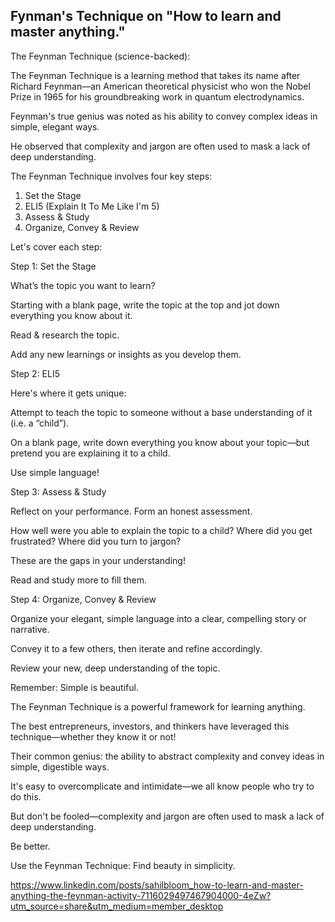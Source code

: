 

## Fynman's Technique on "How to learn and master anything."

The Feynman Technique (science-backed):

The Feynman Technique is a learning method that takes its name after Richard Feynman—an American theoretical physicist who won the Nobel Prize in 1965 for his groundbreaking work in quantum electrodynamics.

Feynman's true genius was noted as his ability to convey complex ideas in simple, elegant ways.

He observed that complexity and jargon are often used to mask a lack of deep understanding.

The Feynman Technique involves four key steps:

1. Set the Stage
2. ELI5 (Explain It To Me Like I'm 5)
3. Assess & Study
4. Organize, Convey & Review

Let's cover each step:

Step 1: Set the Stage

What’s the topic you want to learn?

Starting with a blank page, write the topic at the top and jot down everything you know about it.

Read & research the topic.

Add any new learnings or insights as you develop them.

Step 2: ELI5

Here's where it gets unique:

Attempt to teach the topic to someone without a base understanding of it (i.e. a “child”).

On a blank page, write down everything you know about your topic—but pretend you are explaining it to a child.

Use simple language!

Step 3: Assess & Study

Reflect on your performance. Form an honest assessment.

How well were you able to explain the topic to a child? Where did you get frustrated? Where did you turn to jargon?

These are the gaps in your understanding!

Read and study more to fill them.

Step 4: Organize, Convey & Review

Organize your elegant, simple language into a clear, compelling story or narrative.

Convey it to a few others, then iterate and refine accordingly.

Review your new, deep understanding of the topic.

Remember: Simple is beautiful.

The Feynman Technique is a powerful framework for learning anything.

The best entrepreneurs, investors, and thinkers have leveraged this technique—whether they know it or not!

Their common genius: the ability to abstract complexity and convey ideas in simple, digestible ways.

It's easy to overcomplicate and intimidate—we all know people who try to do this.

But don't be fooled—complexity and jargon are often used to mask a lack of deep understanding.

Be better.

Use the Feynman Technique: Find beauty in simplicity.


https://www.linkedin.com/posts/sahilbloom_how-to-learn-and-master-anything-the-feynman-activity-7116029497467904000-4eZw?utm_source=share&utm_medium=member_desktop
